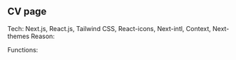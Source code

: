 ## CV page

Tech: Next.js, React.js, Tailwind CSS, React-icons, Next-intl, Context, Next-themes
Reason:

Functions:


